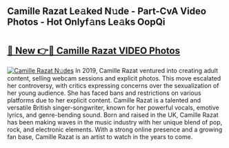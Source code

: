 ## Camille Razat Le𝚊ked N𝚞de - Part-CvA Video Photos - Hot Onlyf𝚊ns Le𝚊ks OopQi

# <h2><a href="http://ac13566.deff.icu/?id=Camille+Razat">🔗 New 👉🔴 Camille Razat VIDEO Photos</a></h2>

[![Camille Razat N𝚞des](https://i.imgur.com/rIISA9y.gif)](http://ac13566.deff.icu/?id=Camille+Razat)
In 2019, Camille Razat ventured into creating adult content, selling webcam sessions and explicit photos. This move escalated her controversy, with critics expressing concerns over the sexualization of her young audience. She has faced bans and restrictions on various platforms due to her explicit content. Camille Razat is a talented and versatile British singer-songwriter, known for her powerful vocals, emotive lyrics, and genre-bending sound. Born and raised in the UK, Camille Razat has been making waves in the music industry with her unique blend of pop, rock, and electronic elements. With a strong online presence and a growing fan base, Camille Razat is an artist to watch in the years to come.
